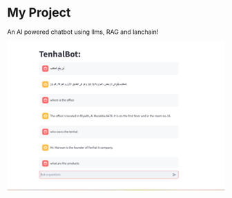# My Project

 An AI powered chatbot using llms, RAG and lanchain!

![Project Logo](./images/ragbot.png)
